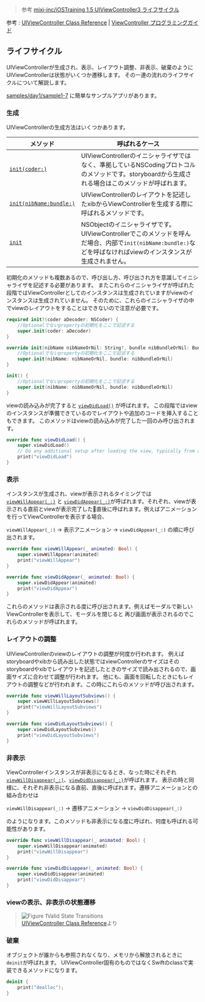 > 参考 [mixi-inc/iOSTraining 1.5 UIViewController3 ライフサイクル](https://github.com/mixi-inc/iOSTraining/wiki/1.5-UIViewController3---%E3%83%A9%E3%82%A4%E3%83%95%E3%82%B5%E3%82%A4%E3%82%AF%E3%83%AB)

参考 : [UIViewController Class Reference](https://developer.apple.com/reference/uikit/uiviewcontroller) | [ViewController プログラミングガイド](https://developer.apple.com/jp/documentation/ViewControllerPGforiOS.pdf)

## ライフサイクル

UIViewControllerが生成され、表示、レイアウト調整、非表示、破棄のようにUIViewControllerは状態がいくつか遷移します。
その一連の流れのライフサイクルについて解説します。

[samples/day1/sample1-7](../../samples/day1/sample1-7)
に簡単なサンプルアプリがあります。

### 生成

UIViewControllerの生成方法はいくつかあります。

| メソッド | 呼ばれるケース |
| -------- | -------------- |
| [`init(coder:)`](https://developer.apple.com/reference/foundation/nscoding/1416145-init) | UIViewControllerのイニシャライザではなく、準拠しているNSCodingプロトコルのメソッドです。storyboardから生成される場合はこのメソッドが呼ばれます。 |
| [`init(nibName:bundle:)`](https://developer.apple.com/reference/uikit/uiviewcontroller/1621359-init) | UIViewControllerのレイアウトを記述したxibからViewControllerを生成する際に呼ばれるメソッドです。 |
| [`init`](https://developer.apple.com/reference/objectivec/nsobject/1418641-init) | NSObjectのイニシャライザです。UIViewControllerでこのメソッドを呼んだ場合、内部で`init(nibName:bundle:)`などを呼ばなければviewのインスタンスが生成されません。 |

初期化のメソッドも複数あるので、呼び出し方、呼び出され方を意識してイニシャライザを記述する必要があります。
またこれらのイニシャライザが呼ばれた段階ではViewControllerとしてのインスタンスは生成されていますがviewのインスタンスは生成されていません。
そのために、これらのイニシャライザの中でviewのレイアウトをすることはできないので注意が必要です。

```swift
required init?(coder aDecoder: NSCoder) {
    //Optionalでないpropertyの初期化をここで記述する
    super.init(coder: aDecoder)
}

override init(nibName nibNameOrNil: String?, bundle nibBundleOrNil: Bundle?) {
    //Optionalでないpropertyの初期化をここで記述する
    super.init(nibName: nibNameOrNil, bundle: nibBundleOrNil)
}

init() {
    //Optionalでないpropertyの初期化をここで記述する
    super.init(nibName: nibNameOrNil, bundle: nibBundleOrNil)
}
```

viewの読み込みが完了すると [`viewDidLoad()`](https://developer.apple.com/reference/uikit/uiviewcontroller/1621495-viewdidload) が呼ばれます。
この段階ではviewのインスタンスが準備できているのでレイアウトや追加のコードを挿入することもできます。
このメソッドはviewの読み込みが完了した一回のみ呼び出されます。

```swift
override func viewDidLoad() {
    super.viewDidLoad()
    // Do any additional setup after loading the view, typically from a nib.
    print("viewDidLoad")
}
```

### 表示

インスタンスが生成され、viewが表示されるタイミングでは
[`viewWillAppear(_:)`](https://developer.apple.com/reference/uikit/uiviewcontroller/1621510-viewwillappear)
と
[`viewDidAppear(_:)`](https://developer.apple.com/reference/uikit/uiviewcontroller/1621423-viewdidappear)が呼ばれます。それぞれ、viewが表示される直前とviewが表示完了した直後に呼ばれます。例えばアニメーションを行ってViewControllerを表示する場合、

`viewWillAppear(_:)` → 表示アニメーション → `viewDidAppear(_:)` の順に呼び出されます。

```swift
override func viewWillAppear(_ animated: Bool) {
    super.viewWillAppear(animated)
    print("viewWillAppear")
}

override func viewDidAppear(_ animated: Bool) {
    super.viewDidAppear(animated)
    print("viewDidAppear")
}
```

これらのメソッドは表示される度に呼び出されます。例えばモーダルで新しいViewControllerを表示して、モーダルを閉じると
再び画面が表示されるのでこれらのメソッドが呼ばれます。

### レイアウトの調整

UIViewControllerのviewのレイアウトの調整が何度か行われます。
例えばstoryboardやxibから読み出した状態ではviewControllerのサイズはそのstoryboardやxibでレイアウトを記述したときのサイズで読み出されるので、画面サイズに合わせて調整が行われます。
他にも、画面を回転したときにもレイアウトの調整などが行われます。この時にこれらのメソッドが呼び出されます。

```swift
override func viewWillLayoutSubviews() {
    super.viewWillLayoutSubviews()
    print("viewWillLayoutSubviews")
}

override func viewDidLayoutSubviews() {
    super.viewDidLayoutSubviews()
    print("viewDidLayoutSubviews")
}
```

### 非表示

ViewControllerインスタンスが非表示になるとき、なった時にそれぞれ [`viewWillDisappear(_:)`](https://developer.apple.com/reference/uikit/uiviewcontroller/1621485-viewwilldisappear)、[`viewDidDisappear(_:)`](https://developer.apple.com/reference/uikit/uiviewcontroller/1621477-viewdiddisappear)が呼ばれます。
表示の時と同様に、それぞれ非表示になる直前、直後に呼ばれます。遷移アニメーションとの組み合わせは

 `viewWillDisappear(_:)` → 遷移アニメーション → `viewDidDisappear(_:)`

のようになります。このメソッドも非表示になる度に呼ばれ、何度も呼ばれる可能性があります。

```swift
override func viewWillDisappear(_ animated: Bool) {
    super.viewWillDisappear(animated)
    print("viewWillDisappear")
}

override func viewDidDisappear(_ animated: Bool) {
    super.viewDidDisappear(animated)
    print("viewDidDisappear")
}
```

### viewの表示、非表示の状態遷移

> ![Figure 1Valid State Transitions](https://docs-assets.developer.apple.com/published/f06f30fa63/UIViewController_Class_Reference_2x_ddcaa00c-87d8-4c85-961e-ccfb9fa4aac2.png)  
> [UIViewController Class Reference](https://developer.apple.com/library/prerelease/ios/documentation/UIKit/Reference/UIViewController_Class/index.html)より

### 破棄

オブジェクトが誰からも参照されなくなり、メモリから解放されるときに`deinit`が呼ばれます。
UIViewController固有のものではなくSwiftのclassで実装できるメソッドになります。

```swift
deinit {
    print("dealloc");
}
```
